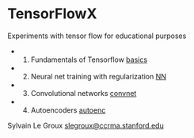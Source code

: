 # TensorFlowX
Experiments with tensor flow for educational purposes
- 1) Fundamentals of Tensorflow [basics](tensor_flow_basics.ipynb)
- 2) Neural net training with regularization [NN](neural_net.ipynb)
- 3) Convolutional networks [convnet](convolution_nn.ipynb)
- 4) Autoencoders [autoenc](autoencoders.ipynb)



Sylvain Le Groux <slegroux@ccrma.stanford.edu>